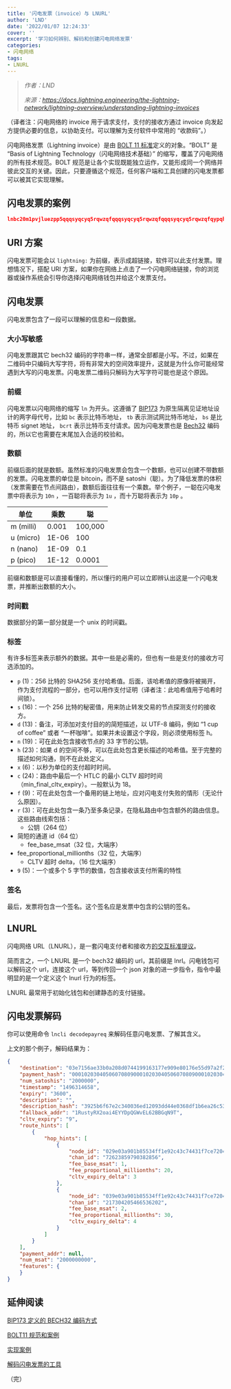 ```yaml
---
title: '闪电发票（invoice）与 LNURL'
author: 'LND'
date: '2022/01/07 12:24:33'
cover: ''
excerpt: '学习如何辨别、解码和创建闪电网络发票'
categories:
- 闪电网络
tags:
- LNURL
---
```



> *作者：LND*
> 
> *来源：<https://docs.lightning.engineering/the-lightning-network/lightning-overview/understanding-lightning-invoices>*



（译者注：闪电网络的 invoice 用于请求支付，支付的接收方通过 invoice 向发起方提供必要的信息，以协助支付。可以理解为支付软件中常用的 “收款码”。）

闪电网络发票（Lightning invoice）是由 [BOLT 11 标准](https://github.com/lightningnetwork/lightning-rfc/blob/master/11-payment-encoding.md)定义的对象。“BOLT” 是 “Basis of Lightning Technology（闪电网络技术基础）” 的缩写，覆盖了闪电网络的所有技术规范。BOLT 规范是让各个实现既能独立运作，又能形成同一个网络并彼此交互的关键。因此，只要遵循这个规范，任何客户端和工具创建的闪电发票都可以被其它实现理解。

## 闪电发票的案例

```json
lnbc20m1pvjluezpp5qqqsyqcyq5rqwzqfqqqsyqcyq5rqwzqfqqqsyqcyq5rqwzqfqypqhp58yjmdan79s6qqdhdzgynm4zwqd5d7xmw5fk98klysy043l2ahrqsfpp3qjmp7lwpagxun9pygexvgpjdc4jdj85fr9yq20q82gphp2nflc7jtzrcazrra7wwgzxqc8u7754cdlpfrmccae92qgzqvzq2ps8pqqqqqqpqqqqq9qqqvpeuqafqxu92d8lr6fvg0r5gv0heeeqgcrqlnm6jhphu9y00rrhy4grqszsvpcgpy9qqqqqqgqqqqq7qqzqj9n4evl6mr5aj9f58zp6fyjzup6ywn3x6sk8akg5v4tgn2q8g4fhx05wf6juaxu9760yp46454gpg5mtzgerlzezqcqvjnhjh8z3g2qqdhhwkj
```

## URI 方案

闪电发票可能会以 `lightning:` 为前缀，表示成超链接，软件可以此支付发票。理想情况下，搭配 URI 方案，如果你在网络上点击了一个闪电网络链接，你的浏览器或操作系统会引导你选择闪电网络钱包并给这个发票支付。

## 闪电发票

闪电发票包含了一段可以理解的信息和一段数据。

### 大小写敏感

闪电发票跟其它 bech32 编码的字符串一样，通常全部都是小写。不过，如果在二维码中只编码大写字符，将有非常大的空间效率提升，这就是为什么你可能经常遇到大写的闪电发票。闪电发票二维码只解码为大写字符可能也是这个原因。

### 前缀

闪电发票以闪电网络的缩写 `ln` 为开头。这遵循了 [BIP173](https://github.com/bitcoin/bips/blob/master/bip-0173.mediawiki) 为原生隔离见证地址设计的两字母代号，比如  ` bc ` 表示比特币地址， ` tb ` 表示测试网比特币地址， ` bs ` 是比特币 signet 地址， ` bcrt ` 表示比特币支付请求。因为闪电发票也是 [Bech32](https://github.com/bitcoin/bips/blob/master/bip-0173.mediawiki) 编码的，所以它也需要在末尾加入合适的校验和。

### 数额

前缀后面的就是数额。虽然标准的闪电发票会包含一个数额，也可以创建不带数额的发票。闪电发票的单位是 bitcoin，而不是 satoshi（聪）。为了降低发票的体积（发票需要在节点间路由），数额后面往往有一个乘数。举个例子，一聪在闪电发票中将表示为  ` 10n ` ，一百聪将表示为 ` 1u ` ，而十万聪将表示为 ` 10p ` 。

| 单位      | 乘数  | 聪      |
| --------- | ----- | ------- |
| m (milli) | 0.001 | 100,000 |
| u (micro) | 1E-06 | 100     |
| n (nano)  | 1E-09 | 0.1     |
| p (pico)  | 1E-12 | 0.0001  |

前缀和数额是可以直接看懂的，所以懂行的用户可以立即辨认出这是一个闪电发票，并推断出数额的大小。

### 时间戳

数据部分的第一部分就是一个 unix 的时间戳。

### 标签

有许多标签来表示额外的数据。其中一些是必需的，但也有一些是支付的接收方可选添加的。

- `p` (1)：256 比特的 SHA256 支付哈希值。后面，该哈希值的原像将被揭开，作为支付流程的一部分，也可以用作支付证明（译者注：此哈希值用于哈希时间锁）。
- `s` (16)：一个 256 比特的秘密值，用来防止转发交易的节点探测支付的接收方。
- `d` (13)：备注，可添加对支付目的的简短描述，以 UTF-8 编码，例如 “1 cup of coffee” 或者 “一杯咖啡”。如果并未设置这个字段，则必须使用标签 h。
- `n` (19)：可在此处包含接收节点的 33 字节的公钥。
- `h` (23)：如果 d 的空间不够，可以在此处包含更长描述的哈希值。至于完整的描述如何沟通，则不在此处定义。
- `x` (6)：以秒为单位的支付超时时间。
- `c` (24)：路由中最后一个 HTLC 的最小 CLTV 超时时间（min_final_cltv_expiry）。一般默认为 18。
- `f` (9)：可在此处包含一个备用的链上地址，应对闪电支付失败的情形（无论什么原因）。
- `r` (3)：可在此处包含一条乃至多条记录，在隐私路由中包含额外的路由信息。这些路由线索包括： 
  - 公钥（264 位）
- 简短的通道 id（64 位）
  - fee_base_msat（32 位，大端序）
- fee_proportional_millionths（32 位，大端序）
  - CLTV 超时 delta，（16 位大端序）
- ` 9 ` (5)：一个或多个 5 字节的数值，包含接收该支付所需的特性

### 签名

最后，发票将包含一个签名。这个签名应是发票中包含的公钥的签名。

## LNURL

闪电网络 URL（LNURL），是一套闪电支付者和接收方[的交互标准提议](https://github.com/fiatjaf/lnurl-rfc)。

简而言之，一个 LNURL 是一个 bech32 编码的 url，其前缀是 lnrl。闪电钱包可以解码这个 url，连接这个 url，等到传回一个 json 对象的进一步指令，指令中最明显的是一个定义这个 lnurl 行为的标签。

LNURL 最常用于初始化钱包和创建静态的支付链接。

## 闪电发票解码

你可以使用命令 ` lncli decodepayreq ` 来解码任意闪电发票、了解其含义。

上文的那个例子，解码结果为：

```json
{
    "destination": "03e7156ae33b0a208d0744199163177e909e80176e55d97a2f221ede0f934dd9ad",
    "payment_hash": "0001020304050607080900010203040506070809000102030405060708090102",
    "num_satoshis": "2000000",
    "timestamp": "1496314658",
    "expiry": "3600",
    "description": "",
    "description_hash": "3925b6f67e2c340036ed12093dd44e0368df1b6ea26c53dbe4811f58fd5db8c1",
    "fallback_addr": "1RustyRX2oai4EYYDpQGWvEL62BBGqN9T",
    "cltv_expiry": "9",
    "route_hints": [
        {
            "hop_hints": [
                {
                    "node_id": "029e03a901b85534ff1e92c43c74431f7ce72046060fcf7a95c37e148f78c77255",
                    "chan_id": "72623859790382856",
                    "fee_base_msat": 1,
                    "fee_proportional_millionths": 20,
                    "cltv_expiry_delta": 3
                },
                {
                    "node_id": "039e03a901b85534ff1e92c43c74431f7ce72046060fcf7a95c37e148f78c77255",
                    "chan_id": "217304205466536202",
                    "fee_base_msat": 2,
                    "fee_proportional_millionths": 30,
                    "cltv_expiry_delta": 4
                }
            ]
        }
    ],
    "payment_addr": null,
    "num_msat": "2000000000",
    "features": {
    }
}
```

## 延伸阅读

[BIP173 定义的 BECH32 编码方式](https://github.com/bitcoin/bips/blob/master/bip-0173.mediawiki)

[BOLT11 规范和案例](https://github.com/lightningnetwork/lightning-rfc/blob/master/11-payment-encoding.md)

[实现案例](https://github.com/rustyrussell/lightning-payencode)

[解码闪电发票的工具](https://bitcoincore.tech/apps/bolt11-ui/index.html)

（完）

